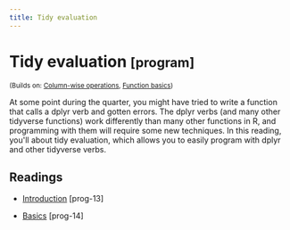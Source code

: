 ```yaml
---
title: Tidy evaluation
---
```


<!-- Generated automatically from tidy-eval.yml. Do not edit by hand -->

# Tidy evaluation <small class='program'>[program]</small>
<small>(Builds on: [Column-wise operations](manip-colwise.md), [Function basics](function-basics.md))</small>

At some point during the quarter, you might have tried to write a function
that calls a dplyr verb and gotten errors. The dplyr verbs (and many other 
tidyverse functions) work differently than many other functions in R, and 
programming with them will require some new techniques. In this reading, 
you'll about tidy evaluation, which allows you to easily program with dplyr and
other tidyverse verbs.

## Readings

  * [Introduction](https://dcl-prog.stanford.edu/tidy-eval-section.html) [prog-13]

  * [Basics](https://dcl-prog.stanford.edu/tidy-eval-basics.html) [prog-14]


